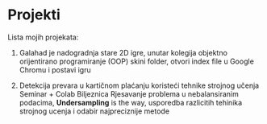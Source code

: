 # Projekti
Lista mojih projekata:

1) Galahad je nadogradnja stare 2D igre, unutar kolegija objektno orijentirano programiranje (OOP)
skini folder, otvori index file u Google Chromu i postavi igru

2) Detekcija prevara u kartičnom plaćanju koristeći tehnike strojnog učenja
   Seminar + Colab Biljeznica
Rjesavanje problema u nebalansiranim podacima, **Undersampling** is the way, usporedba razlicitih tehinika strojnog ucenja i odabir najpreciznije metode
